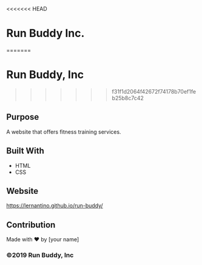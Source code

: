 <<<<<<< HEAD
# Run Buddy Inc.
=======
# Run Buddy, Inc
>>>>>>> f31f1d2064f42672f74178b70ef1feb25b8c7c42

## Purpose
A website that offers fitness training services. 

## Built With
* HTML
* CSS

## Website
https://lernantino.github.io/run-buddy/

## Contribution
Made with ❤️ by [your name]

### ©️2019 Run Buddy, Inc 
